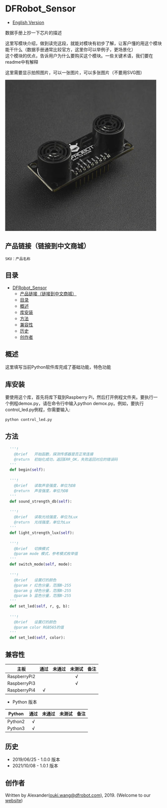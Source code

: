 # DFRobot_Sensor

- [English Version](./README.md)

数据手册上抄一下芯片的描述

这里写模块介绍，做到读完这段，就能对模块有初步了解，让客户懂的用这个模块能干什么（数据手册通常比较官方，这里你可以举例子，更场景化）<br>
这个模块的优点，告诉用户为什么要购买这个模块。一些关键术语，我们要在readme中有解释

这里需要显示拍照图片，可以一张图片，可以多张图片（不要用SVG图）

![产品效果图](../../resources/images/SEN0001.png)


## 产品链接（链接到中文商城）

    SKU：产品名称

## 目录

- [DFRobot_Sensor](#dfrobot_sensor)
  - [产品链接（链接到中文商城）](#产品链接链接到中文商城)
  - [目录](#目录)
  - [概述](#概述)
  - [库安装](#库安装)
  - [方法](#方法)
  - [兼容性](#兼容性)
  - [历史](#历史)
  - [创作者](#创作者)

## 概述

这里填写当前Python软件库完成了基础功能，特色功能

## 库安装

要使用这个库，首先将库下载到Raspberry Pi，然后打开例程文件夹。要执行一个例程demox.py，请在命令行中输入python demox.py。例如，要执行control_led.py例程，你需要输入:

```python
python control_led.py
```



## 方法

```python
  '''!
    @brief   开始函数，探测传感器是否正常连接
    @return  初始化成功，返回ERR_OK，失败返回对应的错误码
  '''
  def begin(self):

  '''! 
    @brief   读取声音强度，单位为DB
    @return  声音强度，单位为DB
  '''
  def sound_strength_db(self):

  '''! 
    @brief   读取光线强度，单位为Lux
    @return  光线强度，单位为Lux
  '''
  def light_strength_lux(self):
  
  '''!
    @brief   切换模式
    @param mode 模式，参考模式枚举值
  '''
  def switch_mode(self, mode):

  '''!
    @brief   设置灯的颜色
    @param r 红色分量，范围0-255
    @param g 绿色分量，范围0-255
    @param b 蓝色分量，范围0-255
  '''
  def set_led(self, r, g, b):

  '''!
    @brief   设置灯的颜色
    @param color RGB565的值
  '''
  def set_led(self, color):
```

## 兼容性



| 主板         | 通过 | 未通过 | 未测试 | 备注 |
| ------------ | :--: | :----: | :----: | :--: |
| RaspberryPi2 |      |        |   √    |      |
| RaspberryPi3 |      |        |   √    |      |
| RaspberryPi4 |  √   |        |        |      |

* Python 版本

| Python  | 通过 | 未通过 | 未测试 | 备注 |
| ------- | :--: | :----: | :----: | ---- |
| Python2 |  √   |        |        |      |
| Python3 |  √   |        |        |      |

## 历史

- 2019/06/25 - 1.0.0 版本
- 2021/10/08 - 1.0.1 版本

## 创作者

Written by Alexander(ouki.wang@dfrobot.com), 2019. (Welcome to our [website](https://www.dfrobot.com/))





